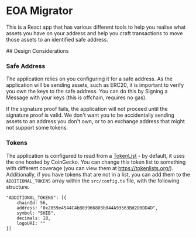 # EOA Migrator

This is a React app that has various different tools to help you realise what assets you have on your address and help you craft transactions to move those assets to an identified safe address.

## Design Considerations

### Safe Address

The application relies on you configuring it for a safe address. As the application will be sending assets, such as ERC20, it is important to verify you own the keys to the safe address. You can do this by Signing a Message with your keys (this is offchain, requires no gas).

If the signature proof fails, the application will not proceed until the signature proof is valid. We don't want you to be accidentally sending assets to an address you don't own, or to an exchange address that might not support some tokens.

### Tokens

The application is configured to read from a [TokenList](https://uniswap.org/blog/token-lists) - by default, it uses the one hosted by CoinGecko. You can change this token list to something with different coverage (you can view them at https://tokenlists.org/). Additionally, if you have tokens that are not in a list, you can add them to the `ADDITIONAL_TOKENS` array within the `src/config.ts` file, with the following structure.

```
"ADDITIONAL_TOKENS": [{
    chainId: 56,
    address: "0x2859e4544C4bB03966803b044A93563Bd2D0DD4D",
    symbol: "SHIB",
    decimals: 18,
    logoURI: ""
}]
```